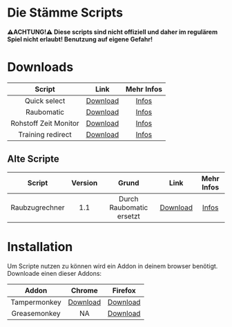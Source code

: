 # Die Stämme Scripts
**⚠️ACHTUNG!⚠️
Diese scripts sind nicht offiziell und daher im regulärem Spiel nicht erlaubt!
Benutzung auf eigene Gefahr!**


# Downloads
| Script | Link | Mehr Infos |
| :---: | :---: | :---: |
| Quick select | [Download](https://github.com/LaicosVK/DSS/raw/main/scripts/Quick%20select/Quick%20select.user.js) | [Infos](https://github.com/LaicosVK/DSS/blob/main/scripts/Quick%20select/info.md) |
| Raubomatic | [Download](https://github.com/LaicosVK/DSS/raw/main/scripts/Raubomatic/Raubomatic.user.js) | [Infos](https://github.com/LaicosVK/DSS/blob/main/scripts/Raubomatic/info.md) |
| Rohstoff Zeit Monitor | [Download](https://github.com/LaicosVK/DSS/raw/main/scripts/Rohstoff%20Zeit%20Monitor/Rohstoff%20Zeit%20Monitor.user.js) | [Infos](https://github.com/LaicosVK/DSS/blob/main/scripts/Rohstoff%20Zeit%20Monitor/info.md) |
| Training redirect | [Download](https://github.com/LaicosVK/DSS/raw/main/scripts/Training%20redirect/Training%20redirect.user.js) | [Infos](https://github.com/LaicosVK/DSS/blob/main/scripts/Training%20redirect/info.md) |

## Alte Scripte
| Script | Version | Grund | Link | Mehr Infos |
| :---: | :---: | :---: | :---: | :---: |
| Raubzugrechner | 1.1 | Durch Raubomatic ersetzt | [Download](https://github.com/LaicosVK/DSS/raw/main/scripts/Raubzugrechner/Raubzugrechner.user.js) | [Infos](https://github.com/LaicosVK/DSS/blob/main/scripts/Raubzugrechner/info.md) |
# Installation
Um Scripte nutzen zu können wird ein Addon in deinem browser benötigt.</br>
Downloade einen dieser Addons:

| Addon | Chrome | Firefox |
| :------------: | :------------: | :------------: |
| Tampermonkey | [Download](https://chrome.google.com/webstore/detail/tampermonkey/dhdgffkkebhmkfjojejmpbldmpobfkfo?hl=de) | [Download](https://addons.mozilla.org/en-US/firefox/addon/tampermonkey/?utm_source=addons.mozilla.org&utm_medium=referral&utm_content=search) |
| Greasemonkey | NA | [Download](https://addons.mozilla.org/en-US/firefox/addon/greasemonkey/) |
